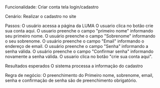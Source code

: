 Funcionalidade: Criar conta tela login/cadastro

Cenário: Realizar o cadastro no site


Passos:
O usuário acessa a página da LUMA 
O usuario clica no botão crie sua conta aqui.
O usuario preenche o campo "primeiro nome" informando seu primeiro nome.
O usuário preenche o campo "Sobrenome" informando o seu sobrenome.
O usuário preenche o campo "Email" informando o endereço de email.
O usuário preenche o campo "Senha" informando a senha válida.
O usuário preenche o campo "Confirmar senha" informando novamente a senha válida.
O usuario clica no botão "crie sua conta aqui". 


Resultados esperados
O sistema processa a informação  do cadastro

Regra de negócio:
O preenchimento do Primeiro nome, sobrenome, email, senha e confirmação de senha são de preenchimento obrigatório.
